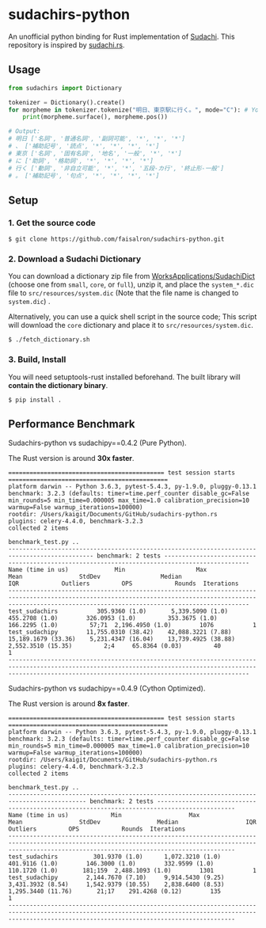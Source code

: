 # sudachirs-python

An unofficial python binding for Rust implementation of [Sudachi](https://github.com/WorksApplications/Sudachi).
This repository is inspired by [sudachi.rs](https://github.com/sorami/sudachi.rs).

## Usage

```python
from sudachirs import Dictionary

tokenizer = Dictionary().create()
for morpheme in tokenizer.tokenize("明日、東京駅に行く。", mode="C"): # You can use mode A, B, or C just like sudachi does
    print(morpheme.surface(), morpheme.pos())

# Output:
# 明日 ['名詞', '普通名詞', '副詞可能', '*', '*', '*']
# 、 ['補助記号', '読点', '*', '*', '*', '*']
# 東京 ['名詞', '固有名詞', '地名', '一般', '*', '*']
# に ['助詞', '格助詞', '*', '*', '*', '*']
# 行く ['動詞', '非自立可能', '*', '*', '五段-カ行', '終止形-一般']
# 。 ['補助記号', '句点', '*', '*', '*', '*']

```

## Setup

### 1. Get the source code

```
$ git clone https://github.com/faisalron/sudachirs-python.git
```

### 2. Download a Sudachi Dictionary

You can download a dictionary zip file from [WorksApplications/SudachiDict](https://github.com/WorksApplications/SudachiDict) (choose one from `small`, `core`, or `full`), unzip it, and place the `system_*.dic` file to `src/resources/system.dic` (Note that the file name is changed to `system.dic`) .

Alternatively, you can use a quick shell script in the source code; This script will download the `core` dictionary and place it to `src/resources/system.dic`.

```
$ ./fetch_dictionary.sh
```

### 3. Build, Install

You will need setuptools-rust installed beforehand.
The built library will **contain the dictionary binary**.

```
$ pip install .
```

## Performance Benchmark

Sudachirs-python vs sudachipy==0.4.2 (Pure Python).

The Rust version is around **30x faster**.

```
============================================ test session starts =============================================
platform darwin -- Python 3.6.3, pytest-5.4.3, py-1.9.0, pluggy-0.13.1
benchmark: 3.2.3 (defaults: timer=time.perf_counter disable_gc=False min_rounds=5 min_time=0.000005 max_time=1.0 calibration_precision=10 warmup=False warmup_iterations=100000)
rootdir: /Users/kaigit/Documents/GitHub/sudachirs-python.rs
plugins: celery-4.4.0, benchmark-3.2.3
collected 2 items                                                                                            

benchmark_test.py ..
---------------------------------------------------------------------------------------------- benchmark: 2 tests ----------------------------------------------------------------------------------------------
Name (time in us)             Min                    Max                   Mean                StdDev                 Median                   IQR            Outliers         OPS            Rounds  Iterations
----------------------------------------------------------------------------------------------------------------------------------------------------------------------------------------------------------------
test_sudachirs           305.9360 (1.0)       5,339.5090 (1.0)         455.2708 (1.0)        326.0953 (1.0)         353.3675 (1.0)        166.2295 (1.0)         57;71  2,196.4950 (1.0)        1076           1
test_sudachipy        11,755.0310 (38.42)    42,088.3221 (7.88)     15,189.1679 (33.36)    5,231.4347 (16.04)    13,739.4925 (38.88)    2,552.3510 (15.35)         2;4     65.8364 (0.03)         40           1
----------------------------------------------------------------------------------------------------------------------------------------------------------------------------------------------------------------
```

Sudachirs-python vs sudachipy==0.4.9 (Cython Optimized).

The Rust version is around **8x faster**.

```
============================================ test session starts =============================================
platform darwin -- Python 3.6.3, pytest-5.4.3, py-1.9.0, pluggy-0.13.1
benchmark: 3.2.3 (defaults: timer=time.perf_counter disable_gc=False min_rounds=5 min_time=0.000005 max_time=1.0 calibration_precision=10 warmup=False warmup_iterations=100000)
rootdir: /Users/kaigit/Documents/GitHub/sudachirs-python.rs
plugins: celery-4.4.0, benchmark-3.2.3
collected 2 items                                                                                            

benchmark_test.py ..
-------------------------------------------------------------------------------------------- benchmark: 2 tests --------------------------------------------------------------------------------------------
Name (time in us)            Min                   Max                  Mean                StdDev                Median                   IQR            Outliers         OPS            Rounds  Iterations
------------------------------------------------------------------------------------------------------------------------------------------------------------------------------------------------------------
test_sudachirs          301.9370 (1.0)      1,072.3210 (1.0)        401.9116 (1.0)        146.3000 (1.0)        332.9599 (1.0)        110.1720 (1.0)       181;159  2,488.1093 (1.0)        1301           1
test_sudachipy        2,144.7670 (7.10)     9,914.5430 (9.25)     3,431.3932 (8.54)     1,542.9379 (10.55)    2,838.6400 (8.53)     1,295.3440 (11.76)       21;17    291.4268 (0.12)        135           1
------------------------------------------------------------------------------------------------------------------------------------------------------------------------------------------------------------
```
